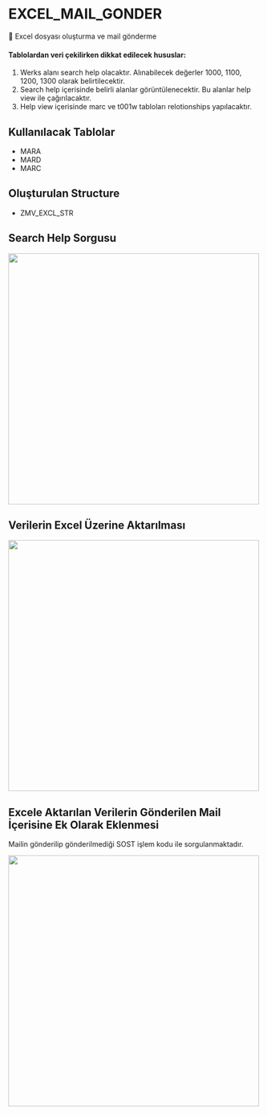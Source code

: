 # EXCEL_MAIL_GONDER
:envelope_with_arrow: Excel dosyası oluşturma ve mail gönderme

#### Tablolardan veri çekilirken dikkat edilecek hususlar:

1.  Werks alanı search help olacaktır. Alınabilecek değerler 1000, 1100, 1200, 1300 olarak belirtilecektir.
2.  Search help içerisinde belirli alanlar görüntülenecektir. Bu alanlar help view ile çağırılacaktır.
3.  Help view içerisinde marc ve t001w tabloları relotionships yapılacaktır.


## Kullanılacak Tablolar
- MARA
- MARD
- MARC 
## Oluşturulan Structure
- ZMV_EXCL_STR

## Search Help Sorgusu

<img src="https://user-images.githubusercontent.com/55049795/147843530-94ba9f9e-61de-4c46-ae5d-4c21dff21897.png" width="500" >


## Verilerin Excel Üzerine Aktarılması

<img src="https://user-images.githubusercontent.com/55049795/147843542-9632a74f-c03c-4671-b785-133ed934bbc5.png" width="500" >

## Excele Aktarılan Verilerin Gönderilen Mail İçerisine Ek Olarak Eklenmesi
Mailin gönderilip gönderilmediği SOST işlem kodu ile sorgulanmaktadır.

<img src="https://user-images.githubusercontent.com/55049795/147843559-e0a920cf-3542-4af6-9f22-d64abe14c667.png" width="500" >



